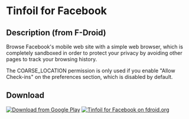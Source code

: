 # Tinfoil for Facebook

## Description (from F-Droid)

Browse Facebook's mobile web site with a simple web browser, which is completely sandboxed in order to protect your privacy by avoiding other pages to track your browsing history.

The COARSE_LOCATION permission is only used if you enable "Allow Check-ins" on the preferences section, which is disabled by default.

## Download

[![Download from Google Play](http://www.android.com/images/brand/android_app_on_play_large.png "Download from Google Play")](https://play.google.com/store/apps/details?id=praeterii.fbwrapper)
[![Tinfoil for Facebook on fdroid.org](https://camo.githubusercontent.com/7df0eafa4433fa4919a56f87c3d99cf81b68d01c/68747470733a2f2f662d64726f69642e6f72672f77696b692f696d616765732f632f63342f462d44726f69642d627574746f6e5f617661696c61626c652d6f6e2e706e67 "Download from F-Droid.org")](https://f-droid.org/repository/browse/?fdid=praeterii.fbwrapper)
